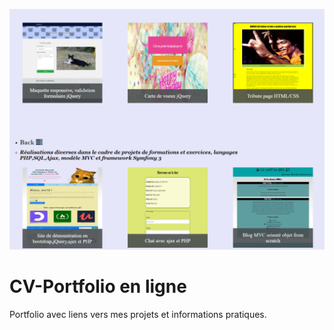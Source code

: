 ![screenshot](assets/screenshots/port_3.png)
# CV-Portfolio en ligne
Portfolio avec liens vers mes projets et informations pratiques.